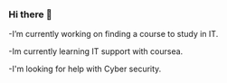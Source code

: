 ### Hi there 👋
-I’m currently working on finding a course to study in IT.

-Im currently learning IT support with coursea.

-I'm looking for help with Cyber security.
<!--
**connordevitt/connordevitt** is a ✨ _special_ ✨ repository because its `README.md` (this file) appears on your GitHub profile.


-->
